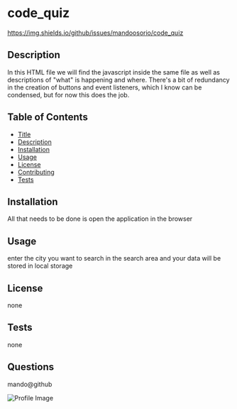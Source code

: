 # code_quiz

https://img.shields.io/github/issues/mandoosorio/code_quiz

## Description
In this HTML file we will find the javascript inside the same file as well as descriptions of "what" is happening and where. There's a bit of redundancy in the creation of buttons and event listeners, which I know can be condensed, but for now this does the job. 

## Table of Contents
* [Title](#Title)
* [Description](#Description)
* [Installation](#Installation)
* [Usage](#Usage)
* [License](#License)
* [Contributing](#Contributing)
* [Tests](#Tests)

## Installation
All that needs to be done is open the application in the browser

## Usage
enter the city you want to search in the search area and your data will be stored in local storage

## License
none

## Tests
none

## Questions
mando@github



![Profile Image](https://avatars2.githubusercontent.com/u/65792333?v=4/to/img.png)
